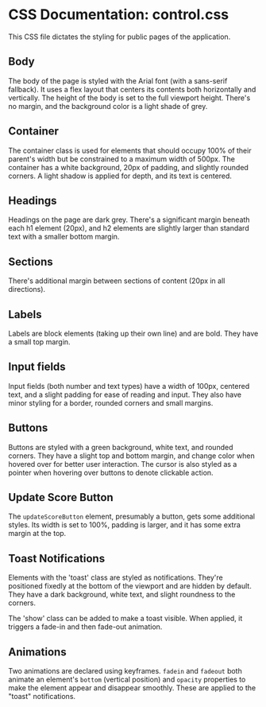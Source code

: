# CSS Documentation: control.css

This CSS file dictates the styling for public pages of the application.

## Body

The body of the page is styled with the Arial font (with a sans-serif fallback). It uses a flex layout that centers its contents both horizontally and vertically. The height of the body is set to the full viewport height. There's no margin, and the background color is a light shade of grey.

## Container

The container class is used for elements that should occupy 100% of their parent's width but be constrained to a maximum width of 500px. The container has a white background, 20px of padding, and slightly rounded corners. A light shadow is applied for depth, and its text is centered.

## Headings

Headings on the page are dark grey. There's a significant margin beneath each h1 element (20px), and h2 elements are slightly larger than standard text with a smaller bottom margin.

## Sections

There's additional margin between sections of content (20px in all directions). 

## Labels

Labels are block elements (taking up their own line) and are bold. They have a small top margin.

## Input fields
 
Input fields (both number and text types) have a width of 100px, centered text, and a slight padding for ease of reading and input. They also have minor styling for a border, rounded corners and small margins.

## Buttons
 
Buttons are styled with a green background, white text, and rounded corners. They have a slight top and bottom margin, and change color when hovered over for better user interaction. The cursor is also styled as a pointer when hovering over buttons to denote clickable action.

## Update Score Button

The `updateScoreButton` element, presumably a button, gets some additional styles. Its width is set to 100%, padding is larger, and it has some extra margin at the top.

## Toast Notifications

Elements with the 'toast' class are styled as notifications. They're positioned fixedly at the bottom of the viewport and are hidden by default. They have a dark background, white text, and slight roundness to the corners.

The 'show' class can be added to make a toast visible. When applied, it triggers a fade-in and then fade-out animation.

## Animations

Two animations are declared using keyframes. `fadein` and `fadeout` both animate an element's `bottom` (vertical position) and `opacity` properties to make the element appear and disappear smoothly. These are applied to the "toast" notifications.